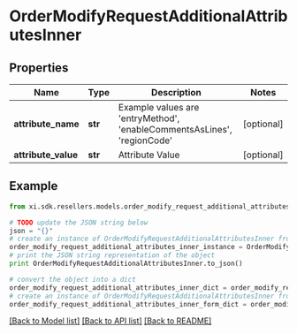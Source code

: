 # OrderModifyRequestAdditionalAttributesInner


## Properties

Name | Type | Description | Notes
------------ | ------------- | ------------- | -------------
**attribute_name** | **str** | Example values are &#39;entryMethod&#39;, &#39;enableCommentsAsLines&#39;, &#39;regionCode&#39; | [optional] 
**attribute_value** | **str** | Attribute Value | [optional] 

## Example

```python
from xi.sdk.resellers.models.order_modify_request_additional_attributes_inner import OrderModifyRequestAdditionalAttributesInner

# TODO update the JSON string below
json = "{}"
# create an instance of OrderModifyRequestAdditionalAttributesInner from a JSON string
order_modify_request_additional_attributes_inner_instance = OrderModifyRequestAdditionalAttributesInner.from_json(json)
# print the JSON string representation of the object
print OrderModifyRequestAdditionalAttributesInner.to_json()

# convert the object into a dict
order_modify_request_additional_attributes_inner_dict = order_modify_request_additional_attributes_inner_instance.to_dict()
# create an instance of OrderModifyRequestAdditionalAttributesInner from a dict
order_modify_request_additional_attributes_inner_form_dict = order_modify_request_additional_attributes_inner.from_dict(order_modify_request_additional_attributes_inner_dict)
```
[[Back to Model list]](../README.md#documentation-for-models) [[Back to API list]](../README.md#documentation-for-api-endpoints) [[Back to README]](../README.md)



